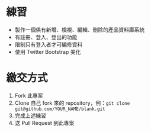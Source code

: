 # 練習

- 製作一個俱有新增、檢視、編輯、刪除的產品資料庫系統
- 有註冊、登入、登出的功能
- 限制只有登入者才可編修資料
- 使用 Twitter Bootstrap 美化

# 繳交方式

1. Fork 此專案
2. Clone 自己 fork 來的 repository，例：`git clone git@github.com/YOUR_NAME/blank.git`
2. 完成上述練習
3. 送 Pull Request 到此專案